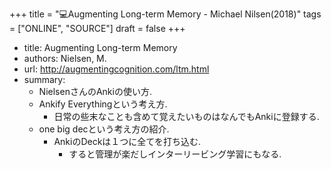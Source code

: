 +++
title = "💻Augmenting Long-term Memory - Michael Nilsen(2018)"
tags = ["ONLINE", "SOURCE"]
draft = false
+++

-   title: Augmenting Long-term Memory
-   authors: Nielsen, M.
-   url: <http://augmentingcognition.com/ltm.html>
-   summary:
    -   NielsenさんのAnkiの使い方.
    -   Ankify Everythingという考え方.
        -   日常の些末なことも含めて覚えたいものはなんでもAnkiに登録する.
    -   one big decという考え方の紹介.
        -   AnkiのDeckは１つに全てを打ち込む.
            -   すると管理が楽だしインターリービング学習にもなる.
